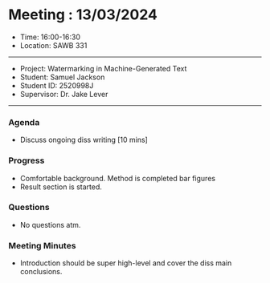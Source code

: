 # Meeting : 13/03/2024

* Time: 16:00-16:30
* Location: SAWB 331
----------

* Project: Watermarking in Machine-Generated Text
* Student: Samuel Jackson
* Student ID: 2520998J
* Supervisor: Dr. Jake Lever
----------

### Agenda

- Discuss ongoing diss writing [10 mins]

### Progress

- Comfortable background. Method is completed bar figures
- Result section is started.

### Questions

- No questions atm.

### Meeting Minutes

- Introduction should be super high-level and cover the diss main conclusions.